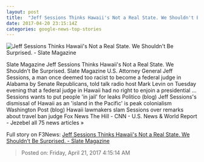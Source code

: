 ```yaml
---
layout: post
title:  "Jeff Sessions Thinks Hawaii's Not a Real State. We Shouldn't Be Surprised. - Slate Magazine"
date: 2017-04-20 23:15:14Z
categories: google-news-top-stories
---
```


![Jeff Sessions Thinks Hawaii's Not a Real State. We Shouldn't Be Surprised. - Slate Magazine](http://www.slate.com/content/dam/slate/articles/news_and_politics/jurisprudence/2017/04/jeff_sessions_thinks_hawaii_is_not_a_real_state/669815520-attorney-general-jeff-sessions-speaks-about-organized.jpg.CROP.promo-large.jpg)

Slate Magazine Jeff Sessions Thinks Hawaii's Not a Real State. We Shouldn't Be Surprised. Slate Magazine U.S. Attorney General Jeff Sessions, a man once deemed too racist to become a federal judge in Alabama by Senate Republicans, told talk radio host Mark Levin on Tuesday evening that a federal judge in Hawaii had no right to enjoin a presidential ... Sessions wants to put people 'in jail' for leaks Politico (blog) Jeff Sessions's dismissal of Hawaii as an 'island in the Pacific' is peak colonialism Washington Post (blog) Hawaii lawmakers slam Sessions over remarks about travel ban judge Fox News The Hill - CNN - U.S. News & World Report - Jezebel all 75 news articles »


Full story on F3News: [Jeff Sessions Thinks Hawaii's Not a Real State. We Shouldn't Be Surprised. - Slate Magazine](http://www.f3nws.com/n/NHrfH)

> Posted on: Friday, April 21, 2017 4:15:14 AM
